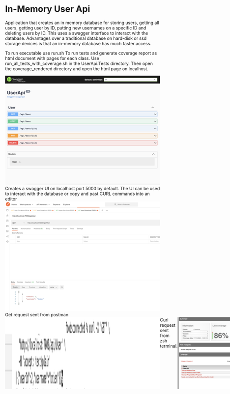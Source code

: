 <h1>In-Memory User Api</h1>

Application that creates an in memory database for storing users, getting all users, getting user by ID, putting new usernames on a specific ID and deleting users by ID. This uses a swagger interface to interact with the database.  Advantages over a traditional database on hard-disk or ssd storage devices is that an in-memory database has much faster access.

To run executable use run.sh
To run tests and generate coverage report as html document with pages for each class. Use run_all_tests_with_coverage.sh in the UserApi.Tests directory. Then open the coverage_rendered directory and open the html page on localhost.


<img src="/instructions/1.png" alt="Alt text" title="Optional title">
Creates a swagger UI on localhost port 5000 by default. The UI can be used to interact with the database or copy and past CURL commands into an editor
<img src="/instructions/2.png" alt="Alt text" title="Optional title">
Get request sent from postman

<div style="display: flex; flex-direction: horizontal">
<img src="/instructions/3.png" alt="Alt text" title="Optional title">
Curl request sent from zsh terminal.


<img src="/instructions/4.png" alt="Alt text" title="Optional title">
Coverage report created by ReportGenerator with clickable links to each individual file to see line by line coverage.</div>
